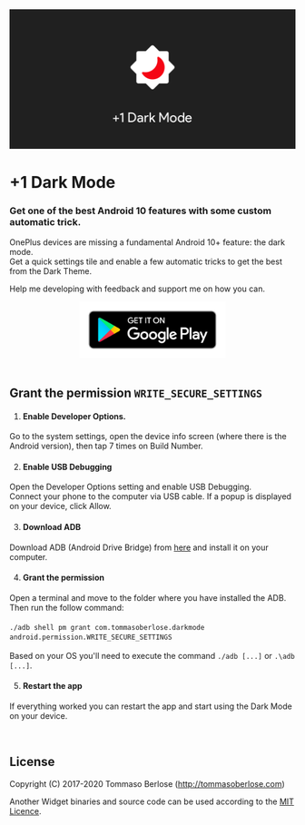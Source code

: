 <img src="hero.png"/>

# +1 Dark Mode
### Get one of the best Android 10 features with some custom automatic trick.

OnePlus devices are missing a fundamental Android 10+ feature: the dark mode.  
Get a quick settings tile and enable a few automatic tricks to get the best from the Dark Theme.

Help me developing with feedback and support me on how you can.
<div style="text-align:center"><a href="https://play.google.com/store/apps/details?id=com.tommasoberlose.darkmode" target="_blank"><img src="google-play-badge.png" height="100" /></a></div>

<br />

Grant the permission `WRITE_SECURE_SETTINGS`
-------
1. #### Enable Developer Options.
Go to the system settings, open the device info screen (where there is the Android version), then tap 7 times on Build Number.

2. #### Enable USB Debugging
Open the Developer Options setting and enable USB Debugging.  
Connect your phone to the computer via USB cable. If a popup is displayed on your device, click Allow.

3. #### Download ADB
Download ADB (Android Drive Bridge) from <a href="https://developer.android.com/studio/releases/platform-tools.html" target="_blank">here</a> and install it on your computer.

4. #### Grant the permission
Open a terminal and move to the folder where you have installed the ADB.  
Then run the follow command:  <br /><br />
`./adb shell pm grant com.tommasoberlose.darkmode android.permission.WRITE_SECURE_SETTINGS`<br /><br />
Based on your OS you'll need to execute the command `./adb [...]` or `.\adb [...]`.

5. #### Restart the app
If everything worked you can restart the app and start using the Dark Mode on your device.

<br />

License
-------
Copyright (C) 2017-2020 Tommaso Berlose (http://tommasoberlose.com)

Another Widget binaries and source code can be used according to the [MIT Licence](LICENSE).
